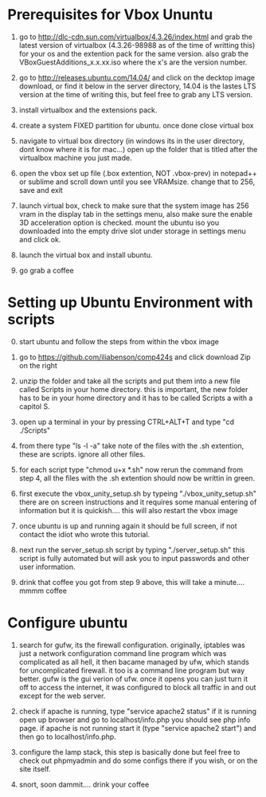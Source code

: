 # Prerequisites for Vbox Ununtu

1) go to http://dlc-cdn.sun.com/virtualbox/4.3.26/index.html and grab the latest version of virtualbox (4.3.26-98988 as of the time of writting this) for your os and the extention pack for the same version. also grab the VBoxGuestAdditions_x.x.xx.iso where the x's are the version number.

2) go to http://releases.ubuntu.com/14.04/ and click on the decktop image download, or find it below in the server directory, 14.04 is the lastes LTS version at the time of writing this, but feel free to grab any LTS version.

3) install virtualbox and the extensions pack.

4) create a system FIXED partition for ubuntu. once done close virtual box

5) navigate to virtual box directory (in windows its in the user directory, dont know where it is for mac...) open up the folder that is titled after the virtualbox machine you just made. 

6) open the vbox set up file (.box extention, NOT .vbox-prev) in notepad++ or sublime and scroll down until you see VRAMsize. change that to 256, save and exit

7) launch virtual box, check to make sure that the system image has 256 vram in the display tab in the settings menu, also make sure the enable 3D acceleration option is checked. mount the ubuntu iso you downloaded into the empty drive slot under storage in settings menu and click ok.

8) launch the virtual box and install ubuntu. 

9) go grab a coffee

# Setting up Ubuntu Environment with scripts

0) start ubuntu and follow the steps from within the vbox image

1) go to https://github.com/iliabenson/comp424s and click download Zip on the right

2) unzip the folder and take all the scripts and put them into a new file called Scripts in your home directory. this is important, the new folder has to be in your home directory and it has to be called Scripts a with a capitol S.

3) open up a terminal in your by pressing CTRL+ALT+T and type "cd ./Scripts"

4) from there type "ls -l -a" take note of the files with the .sh extention, these are scripts. ignore all other files.

5) for each script type "chmod u+x *.sh" now rerun the command from step 4, all the files with the .sh extention should now be writtin in green.

6) first execute the vbox_unity_setup.sh by typeing "./vbox_unity_setup.sh" there are on screen instructions and it requires some manual entering of information but it is quickish.... this will also restart the vbox image

7) once ubuntu is up and running again it should be full screen, if not contact the idiot who wrote this tutorial. 

8) next run the server_setup.sh script by typing "./server_setup.sh" this script is fully automated but will ask you to input passwords and other user information.

9) drink that coffee you got from step 9 above, this will take a minute.... mmmm coffee

# Configure ubuntu

1) search for gufw, its the firewall configuration. originally, iptables was just a network configuration command line program which was complicated as all hell, it then bacame managed by ufw, which stands for uncomplicated firewall. it too is a command line program but way better. gufw is the gui verion of ufw. once it opens you can just turn it off to access the internet, it was configured to block all traffic in and out except for the web server.

2) check if apache is running, type "service apache2 status" if it is running open up browser and go to localhost/info.php you should see php info page. if apache is not running start it (type "service apache2 start") and then go to localhost/info.php.

3) configure the lamp stack, this step is basically done but feel free to check out phpmyadmin and do some configs there if you wish, or on the site itself.

4) snort, soon dammit.... drink your coffee
